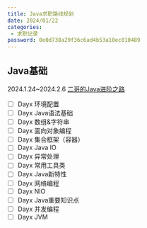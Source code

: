 ```yaml
---
title: Java求职路线规划
date: 2024/01/22
categories:
 - 求职记录
password: 0e0d738a29f36c6ad4b53a10ec010489
---
```

## Java基础
2024.1.24~2024.2.6
[二哥的Java进阶之路](https://javabetter.cn/overview/what-is-java.html)

- [ ] Dayx  环境配置
- [ ] Dayx  Java语法基础
- [ ] Dayx  数组&字符串
- [ ] Dayx  面向对象编程
- [ ] Dayx  集合框架（容器）
- [ ] Dayx  Java IO
- [ ] Dayx  异常处理
- [ ] Dayx  常用工具类
- [ ] Dayx  Java新特性
- [ ] Dayx  网络编程
- [ ] Dayx  NIO
- [ ] Dayx  Java重要知识点
- [ ] Dayx  并发编程
- [ ] Dayx  JVM